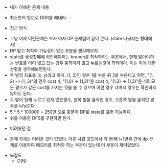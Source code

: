 * 내가 이해한 문제 내용
- 최소한의 힘으로 DDR를 해내라.

* 접근 방식
- 그냥 이제 이런문제는 보자 마자 DP 문제임이 감이 온다. (state 나눠지는 형태에서)
- DP 말고 최적화 가능성이 있는 부분을 생각해보자.
- state를 생성할때에 확인해야하는 branch를 최적화하는 부분에서, 현재 밟아야하는 번호를 이미 밟고 있는 경우 움직이지 않고 누르는것이 최적이다. 이는 이에 대한 상황을 생각해보면된다.
- 두 발의 좌표를 (x, y)라고 하자. (1, 2)인 경우 1를 누른 뒤 3을 누른다고 하면, "(1, 2) -> (1, 3)"의 경우 cost 4, "(1,0) -> (1,3)"은 cost 4, "(1,3) -> (1,3)"은 4로 모든 경우가 같은 cost를 가지는 것을 볼 수 있으며 이런 경우 나머지 경우는 확인하지 않아도 된다.
- 두 발이 현재 누르고 있지 않은경우, 왼쪽 발을 움직인 경우, 오른쪽 발을 움직인 경우를 나눠준다.
- 5 * 5 * 100000 = 250만 으로 충분히 DP로 state를 표현 가능하다.
- 위를 이용한 DFS를 구현하면 된다.

* 어려웠던 점
- 문제 자체는 어려운 것이 없었다. 다른 사람 코드에서 각 i번째 i+1번째 간에 dp 관계를 이용하여 메모리를 최적화 하는 부분이 있는데 이 부분이 재미있었다.

* 복잡도
  - O(N)
